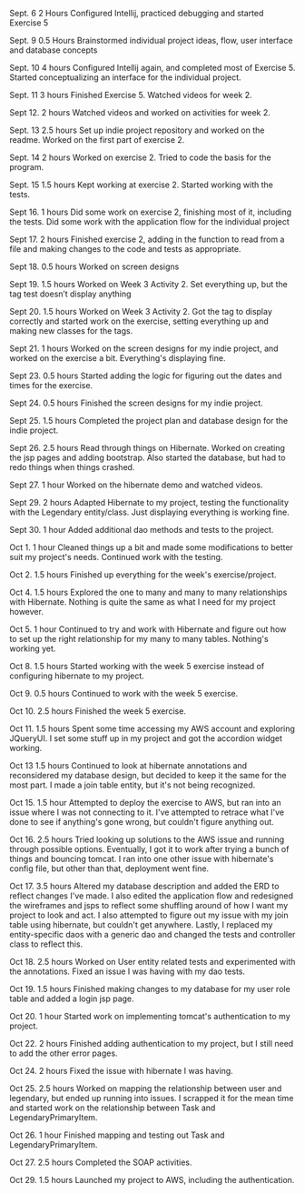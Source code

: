 Sept. 6			2 Hours
Configured Intellij, practiced debugging and started Exercise 5

Sept. 9			0.5 Hours
Brainstormed individual project ideas, flow, user interface and database concepts

Sept. 10		4 hours
Configured Intellij again, and completed most of Exercise 5. Started conceptualizing an interface for the individual project. 

Sept. 11			3 hours
Finished Exercise 5. Watched videos for week 2. 

Sept 12. 		2 hours
Watched videos and worked on activities for week 2. 

Sept. 13 		2.5 hours
Set up indie project repository and worked on the readme. Worked on the first part of exercise 2. 

Sept. 14		2 hours
Worked on exercise 2. Tried to code the basis for the program. 

Sept. 15		1.5 hours
Kept working at exercise 2. Started working with the tests. 

Sept 16. 		1 hours
Did some work on exercise 2, finishing most of it, including the tests. Did some work with the application flow for the individual project

Sept 17. 		2 hours
Finished exercise 2, adding in the function to read from a file and making changes to the code and tests as appropriate. 

Sept 18. 		0.5 hours
Worked on screen designs

Sept 19. 		1.5 hours
Worked on Week 3 Activity 2. Set everything up, but the tag test doesn’t display anything

Sept 20.    1.5 hours
Worked on Week 3 Activity 2. Got the tag to display correctly and started work on the exercise, setting everything up and making new classes for the tags. 

Sept 21.  1 hours
Worked on the screen designs for my indie project, and worked on the exercise a bit. Everything's displaying fine.

Sept 23.  0.5 hours
Started adding the logic for figuring out the dates and times for the exercise. 

Sept 24.  0.5 hours
Finished the screen designs for my indie project.

Sept 25.    1.5 hours
Completed the project plan and database design for the indie project. 

Sept 26. 2.5 hours
Read through things on Hibernate. Worked on creating the jsp pages and adding bootstrap. Also started the database, but had to redo things when things crashed.

Sept 27.    1 hour
Worked on the hibernate demo and watched videos. 

Sept 29.    2 hours
Adapted Hibernate to my project, testing the functionality with the Legendary entity/class. Just displaying everything is working fine.

Sept 30.    1 hour
Added additional dao methods and tests to the project. 

Oct 1.      1 hour
Cleaned things up a bit and made some modifications to better suit my project's needs. Continued work with the testing. 

Oct 2.      1.5 hours
Finished up everything for the week's exercise/project.

Oct 4.      1.5 hours
Explored the one to many and many to many relationships with Hibernate. Nothing is quite the same as what I need for my project however.

Oct 5.      1 hour
Continued to try and work with Hibernate and figure out how to set up the right relationship for my many to many tables. Nothing's working yet.

Oct 8.      1.5 hours
Started working with the week 5 exercise instead of configuring hibernate to my project. 

Oct 9.      0.5 hours
Continued to work with the week 5 exercise.

Oct 10.     2.5 hours
Finished the week 5 exercise.

Oct 11.     1.5 hours
Spent some time accessing my AWS account and exploring JQueryUI. I set some stuff up in my project and got the accordion widget working.

Oct 13      1.5 hours
Continued to look at hibernate annotations and reconsidered my database design, but decided to keep it the same for the most part. I made a join table entity, but it's not being recognized.

Oct 15.     1.5 hour
Attempted to deploy the exercise to AWS, but ran into an issue where I was not connecting to it. I've attempted to retrace what I've done to see if anything's gone wrong, but couldn't figure anything out. 

Oct 16.     2.5 hours
Tried looking up solutions to the AWS issue and running through possible options. Eventually, I got it to work after trying a bunch of things and bouncing tomcat. I ran into one other issue with hibernate's config file, but other than that, deployment went fine. 

Oct 17.     3.5 hours
Altered my database description and added the ERD to reflect changes I've made. I also edited the application flow and redesigned the wireframes and jsps to reflect some shuffling around of how I want my project to look and act. I also attempted to figure out my issue with my join table using hibernate, but couldn't get anywhere. Lastly, I replaced my entity-specific daos with a generic dao and changed the tests and controller class to reflect this. 

Oct 18.     2.5 hours
Worked on User entity related tests and experimented with the annotations. Fixed an issue I was having with my dao tests.

Oct 19.     1.5   hours
Finished making changes to my database for my user role table and added a login jsp page. 

Oct 20.     1   hour
Started work on implementing tomcat's authentication to my project. 

Oct 22.     2 hours
Finished adding authentication to my project, but I still need to add the other error pages. 

Oct 24.     2 hours
Fixed the issue with hibernate I was having. 

Oct 25.     2.5 hours
Worked on mapping the relationship between user and legendary, but ended up running into issues. I scrapped it for the mean time and started work on the relationship between Task and LegendaryPrimaryItem. 

Oct 26.   1 hour
Finished mapping and testing out Task and LegendaryPrimaryItem. 

Oct 27.   2.5 hours
Completed the SOAP activities. 

Oct 29.   1.5 hours
Launched my project to AWS, including the authentication. 
